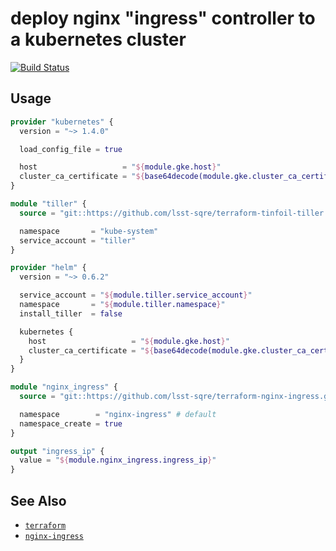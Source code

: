 deploy nginx "ingress" controller to a kubernetes cluster
===

[![Build Status](https://travis-ci.org/lsst-sqre/terraform-nginx-ingress.png)](https://travis-ci.org/lsst-sqre/terraform-nginx-ingress)

Usage
---

```terraform
provider "kubernetes" {
  version = "~> 1.4.0"

  load_config_file = true

  host                   = "${module.gke.host}"
  cluster_ca_certificate = "${base64decode(module.gke.cluster_ca_certificate)}"
}

module "tiller" {
  source = "git::https://github.com/lsst-sqre/terraform-tinfoil-tiller.git//?ref=master"

  namespace       = "kube-system"
  service_account = "tiller"
}

provider "helm" {
  version = "~> 0.6.2"

  service_account = "${module.tiller.service_account}"
  namespace       = "${module.tiller.namespace}"
  install_tiller  = false

  kubernetes {
    host                   = "${module.gke.host}"
    cluster_ca_certificate = "${base64decode(module.gke.cluster_ca_certificate)}"
  }
}

module "nginx_ingress" {
  source = "git::https://github.com/lsst-sqre/terraform-nginx-ingress.git//?ref=master"

  namespace        = "nginx-ingress" # default
  namespace_create = true
}

output "ingress_ip" {
  value = "${module.nginx_ingress.ingress_ip}"
}
```

See Also
---

* [`terraform`](https://www.terraform.io/)
* [`nginx-ingress`](https://github.com/kubernetes/ingress-nginx)
